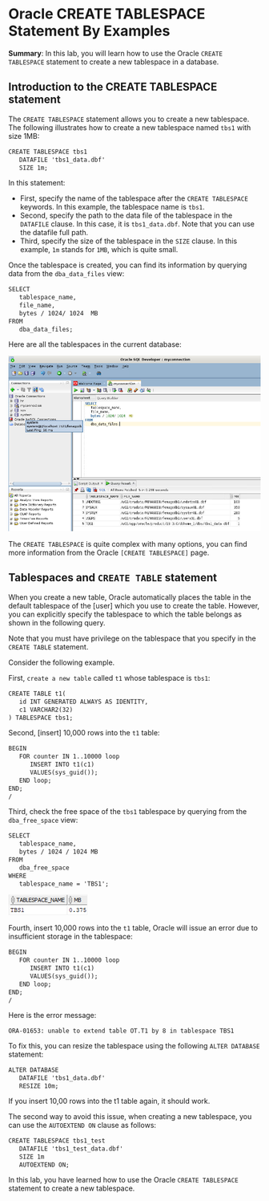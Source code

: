 # Oracle CREATE TABLESPACE Statement By Examples
**Summary**: In this lab, you will learn how to use the Oracle `CREATE TABLESPACE` statement to create a new tablespace in a database.

Introduction to the CREATE TABLESPACE statement
-----------------------------------------------

The `CREATE TABLESPACE` statement allows you to create a new tablespace. The following illustrates how to create a new tablespace named `tbs1` with size 1MB:

```
CREATE TABLESPACE tbs1 
   DATAFILE 'tbs1_data.dbf' 
   SIZE 1m;
```


In this statement:

*   First, specify the name of the tablespace after the `CREATE TABLESPACE` keywords. In this example, the tablespace name is `tbs1`.
*   Second, specify the path to the data file of the tablespace in the `DATAFILE` clause. In this case, it is `tbs1_data.dbf`. Note that you can use the datafile full path.
*   Third, specify the size of the tablespace in the `SIZE` clause. In this example, `1m` stands for `1MB`, which is quite small.

Once the tablespace is created, you can find its information by querying data from the `dba_data_files` view:

```
SELECT 
   tablespace_name, 
   file_name, 
   bytes / 1024/ 1024  MB
FROM
   dba_data_files;

```


Here are all the tablespaces in the current database:

![create tablespace - query tablespaces](./images/create-tablespace-query-tablespaces.png)

The `CREATE TABLESPACE` is quite complex with many options, you can find more information from the Oracle `[CREATE TABLESPACE]` page.

Tablespaces and `CREATE TABLE` statement
----------------------------------------

When you create a new table, Oracle automatically places the table in the default tablespace of the [user] which you use to create the table. However, you can explicitly specify the tablespace to which the table belongs as shown in the following query.

Note that you must have privilege on the tablespace that you specify in the `CREATE TABLE` statement.

Consider the following example.

First, `create a new table` called `t1` whose tablespace is `tbs1`:

```
CREATE TABLE t1(
   id INT GENERATED ALWAYS AS IDENTITY, 
   c1 VARCHAR2(32)
) TABLESPACE tbs1;
```


Second, [insert] 10,000 rows into the `t1` table:

```
BEGIN
   FOR counter IN 1..10000 loop
      INSERT INTO t1(c1)
      VALUES(sys_guid());
   END loop;
END;
/

```


Third, check the free space of the `tbs1` tablespace by querying from the `dba_free_space` view:

```
SELECT 
   tablespace_name, 
   bytes / 1024 / 1024 MB
FROM 
   dba_free_space
WHERE 
   tablespace_name = 'TBS1';

```


![create tablespace - check free space](./images/create-tablespace-check-free-space.png)

Fourth, insert 10,000 rows into the `t1` table, Oracle will issue an error due to insufficient storage in the tablespace:

```
BEGIN
   FOR counter IN 1..10000 loop
      INSERT INTO t1(c1)
      VALUES(sys_guid());
   END loop;
END;
/
```


Here is the error message:

```
ORA-01653: unable to extend table OT.T1 by 8 in tablespace TBS1
```


To fix this, you can resize the tablespace using the following `ALTER DATABASE` statement:

```
ALTER DATABASE
   DATAFILE 'tbs1_data.dbf' 
   RESIZE 10m;
```


If you insert 10,00 rows into the t1 table again, it should work.

The second way to avoid this issue, when creating a new tablespace, you can use the `AUTOEXTEND ON` clause as follows:

```
CREATE TABLESPACE tbs1_test
   DATAFILE 'tbs1_test_data.dbf'
   SIZE 1m
   AUTOEXTEND ON;
```


In this lab, you have learned how to use the Oracle `CREATE TABLESPACE` statement to create a new tablespace.
